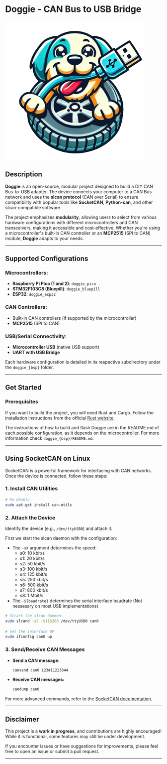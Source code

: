 # **Doggie - CAN Bus to USB Bridge**

![alt text](./docs/logo_m.png)

## **Description**  
**Doggie** is an open-source, modular project designed to build a DIY CAN Bus-to-USB adapter. The device connects your computer to a CAN Bus network and uses the **slcan protocol** (CAN over Serial) to ensure compatibility with popular tools like **SocketCAN**, **Python-can**, and other slcan-compatible software.  

The project emphasizes **modularity**, allowing users to select from various hardware configurations with different microcontrollers and CAN transceivers, making it accessible and cost-effective. Whether you're using a microcontroller's built-in CAN controller or an **MCP2515** (SPI to CAN) module, **Doggie** adapts to your needs.

---

## **Supported Configurations**  

### Microcontrollers:
- **Raspberry Pi Pico (1 and 2)**:  `doggie_pico`
- **STM32F103C8 (Bluepill)**: `doggie_bluepill`
- **ESP32**: `doggie_esp32`

### CAN Controllers:  
- Built-in CAN controllers (if supported by the microcontroller)  
- **MCP2515** (SPI to CAN)  

### USB/Serial Connectivity:
- **Microcontroller USB** (native USB support)
- **UART with USB Bridge**  

Each hardware configuration is detailed in its respective subdirectory under the `doggie_{bsp}` folder.

---

## **Get Started** ###


### Prerequisites ###

If you want to build the project, you will need Rust and Cargo.
Follow the installation instructions from the official [Rust website](https://doc.rust-lang.org/book/ch01-01-installation.html).

The instructions of how to build and flash Doggie are in the README.md of each possible configuration, as
it depends on the microcontroller. For more information check `doggie_{bsp}/README.md`.

---

## **Using SocketCAN on Linux**  

SocketCAN is a powerful framework for interfacing with CAN networks. Once the device is connected, follow these steps:

### **1. Install CAN Utilities**  
```bash
# On Ubuntu
sudo apt-get install can-utils
```

### **2. Attach the Device**  
Identify the device (e.g., `/dev/ttyUSB0`) and attach it.

First we start the slcan daemon with the configuration:
* The `-sX` argument determines the speed:
  - s0: 10 kbit/s
  - s1: 20 kbit/s
  - s2: 50 kbit/s
  - s3: 100 kbit/s
  - s4: 125 kbit/s
  - s5: 250 kbit/s
  - s6: 500 kbit/s
  - s7: 800 kbit/s
  - s8: 1 Mbit/s
* The `-S{baudrate}` determines the serial interface baudrate (Not nessesary on most USB implementations)

```bash
# Strart the slcan daemon:
sudo slcand -s5 -S115200 /dev/ttyUSB0 can0

# Set the interface UP
sudo ifconfig can0 up
```

### **3. Send/Receive CAN Messages**  
- **Send a CAN message:**  
  ```bash
  cansend can0 123#11223344
  ```

- **Receive CAN messages:**  
  ```bash
  candump can0
  ```

For more advanced commands, refer to the [SocketCAN documentation](https://www.kernel.org/doc/Documentation/networking/can.txt).

---

## **Disclaimer**  
This project is a **work in progress**, and contributions are highly encouraged! While it is functional, some features may still be under development.  

If you encounter issues or have suggestions for improvements, please feel free to open an issue or submit a pull request.  

---

<!-- ### **License**   -->
<!-- This project is licensed under the MIT License. See the `LICENSE` file for details. -->
